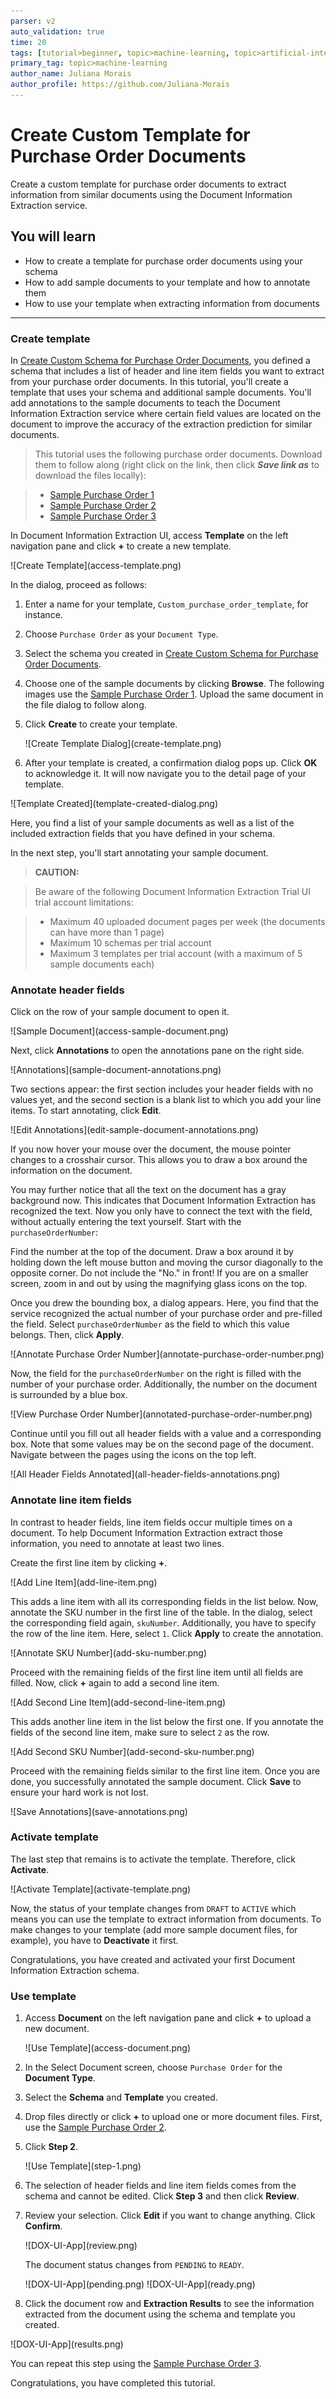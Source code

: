 ```yaml
---
parser: v2
auto_validation: true
time: 20
tags: [tutorial>beginner, topic>machine-learning, topic>artificial-intelligence, topic>cloud, software-product>sap-business-technology-platform, software-product>sap-ai-business-services, software-product>document-information-extraction, tutorial>free-tier]
primary_tag: topic>machine-learning
author_name: Juliana Morais
author_profile: https://github.com/Juliana-Morais
---
```


# Create Custom Template for Purchase Order Documents
<!-- description --> Create a custom template for purchase order documents to extract information from similar documents using the Document Information Extraction service.

## You will learn
  - How to create a template for purchase order documents using your schema
  - How to add sample documents to your template and how to annotate them
  - How to use your template when extracting information from documents

---

### Create template


In [Create Custom Schema for Purchase Order Documents](cp-aibus-dox-ui-schema), you defined a schema that includes a list of header and line item fields you want to extract from your purchase order documents. In this tutorial, you'll create a template that uses your schema and additional sample documents. You'll add annotations to the sample documents to teach the Document Information Extraction service where certain field values are located on the document to improve the accuracy of the extraction prediction for similar documents.

>This tutorial uses the following purchase order documents. Download them to follow along (right click on the link, then click ***Save link as*** to download the files locally):

> - [Sample Purchase Order 1](https://github.com/SAPDocuments/Tutorials-Contribution/raw/master/tutorials/cp-aibus-dox-ui-template/sample-purchase-order-1.pdf)
> - [Sample Purchase Order 2](https://github.com/SAPDocuments/Tutorials-Contribution/raw/master/tutorials/cp-aibus-dox-ui-template/sample-purchase-order-2.pdf)
> - [Sample Purchase Order 3](https://github.com/SAPDocuments/Tutorials-Contribution/raw/master/tutorials/cp-aibus-dox-ui-template/sample-purchase-order-3.pdf)


In Document Information Extraction UI, access **Template** on the left navigation pane and click **+** to create a new template.

<!-- border -->![Create Template](access-template.png)

In the dialog, proceed as follows:

1. Enter a name for your template, `Custom_purchase_order_template`, for instance.

2. Choose `Purchase Order` as your `Document Type`.

3. Select the schema you created in [Create Custom Schema for Purchase Order Documents](cp-aibus-dox-ui-schema).

4. Choose one of the sample documents by clicking **Browse**. The following images use the [Sample Purchase Order 1](https://github.com/SAPDocuments/Tutorials-Contribution/raw/master/tutorials/cp-aibus-dox-ui-template/sample-purchase-order-1.pdf). Upload the same document in the file dialog to follow along.

5. Click **Create** to create your template.

    <!-- border -->![Create Template Dialog](create-template.png)

6. After your template is created, a confirmation dialog pops up. Click **OK** to acknowledge it. It will now navigate you to the detail page of your template.

<!-- border -->![Template Created](template-created-dialog.png)

Here, you find a list of your sample documents as well as a list of the included extraction fields that you have defined in your schema.

In the next step, you'll start annotating your sample document.

>**CAUTION:**

>Be aware of the following Document Information Extraction Trial UI trial account limitations:​

>- Maximum 40 uploaded document pages per week​ (the documents can have more than 1 page)​
>- Maximum 10 schemas per trial account
>- Maximum 3 templates per trial account (with a maximum of 5 sample documents each)



### Annotate header fields


Click on the row of your sample document to open it.

<!-- border -->![Sample Document](access-sample-document.png)

Next, click **Annotations** to open the annotations pane on the right side.

<!-- border -->![Annotations](sample-document-annotations.png)

Two sections appear: the first section includes your header fields with no values yet, and the second section is a blank list to which you add your line items. To start annotating, click **Edit**.

<!-- border -->![Edit Annotations](edit-sample-document-annotations.png)

If you now hover your mouse over the document, the mouse pointer changes to a crosshair cursor. This allows you to draw a box around the information on the document.

You may further notice that all the text on the document has a gray background now. This indicates that Document Information Extraction has recognized the text. Now you only have to connect the text with the field, without actually entering the text yourself. Start with the `purchaseOrderNumber`:

Find the number at the top of the document. Draw a box around it by holding down the left mouse button and moving the cursor diagonally to the opposite corner. Do not include the "No." in front! If you are on a smaller screen, zoom in and out by using the magnifying glass icons on the top.

Once you drew the bounding box, a dialog appears. Here, you find that the service recognized the actual number of your purchase order and pre-filled the field. Select `purchaseOrderNumber` as the field to which this value belongs. Then, click **Apply**.

<!-- border -->![Annotate Purchase Order Number](annotate-purchase-order-number.png)

Now, the field for the `purchaseOrderNumber` on the right is filled with the number of your purchase order. Additionally, the number on the document is surrounded by a blue box.

<!-- border -->![View Purchase Order Number](annotated-purchase-order-number.png)

Continue until you fill out all header fields with a value and a corresponding box. Note that some values may be on the second page of the document. Navigate between the pages using the icons on the top left.

<!-- border -->![All Header Fields Annotated](all-header-fields-annotations.png)



### Annotate line item fields


In contrast to header fields, line item fields occur multiple times on a document. To help Document Information Extraction extract those information, you need to annotate at least two lines.

Create the first line item by clicking **+**.

<!-- border -->![Add Line Item](add-line-item.png)

This adds a line item with all its corresponding fields in the list below. Now, annotate the SKU number in the first line of the table. In the dialog, select the corresponding field again, `skuNumber`. Additionally, you have to specify the row of the line item. Here, select `1`. Click **Apply** to create the annotation.

<!-- border -->![Annotate SKU Number](add-sku-number.png)

Proceed with the remaining fields of the first line item until all fields are filled. Now, click **+** again to add a second line item.

<!-- border -->![Add Second Line Item](add-second-line-item.png)

This adds another line item in the list below the first one. If you annotate the fields of the second line item, make sure to select `2` as the row.

<!-- border -->![Add Second SKU Number](add-second-sku-number.png)

Proceed with the remaining fields similar to the first line item. Once you are done, you successfully annotated the sample document. Click **Save** to ensure your hard work is not lost.

<!-- border -->![Save Annotations](save-annotations.png)




### Activate template


The last step that remains is to activate the template. Therefore, click **Activate**.

<!-- border -->![Activate Template](activate-template.png)

Now, the status of your template changes from `DRAFT` to `ACTIVE` which means you can use the template to extract information from documents. To make changes to your template (add more sample document files, for example), you have to **Deactivate** it first.

Congratulations, you have created and activated your first Document Information Extraction schema.



### Use template


1.  Access **Document** on the left navigation pane and click **+** to upload a new document.

    <!-- border -->![Use Template](access-document.png)

2. In the Select Document screen, choose `Purchase Order` for the **Document Type**.

3. Select the **Schema** and **Template** you created.

4. Drop files directly or click **+** to upload one or more document files. First, use the [Sample Purchase Order 2](https://github.com/SAPDocuments/Tutorials-Contribution/raw/master/tutorials/cp-aibus-dox-ui-template/sample-purchase-order-2.pdf).

5. Click **Step 2**.

    <!-- border -->![Use Template](step-1.png)

6. The selection of header fields and line item fields comes from the schema and cannot be edited. Click **Step 3** and then click **Review**.

7. Review your selection. Click **Edit** if you want to change anything. Click **Confirm**.

    <!-- border -->![DOX-UI-App](review.png)

    The document status changes from `PENDING` to `READY`.

    <!-- border -->![DOX-UI-App](pending.png)


    <!-- border -->![DOX-UI-App](ready.png)

8. Click the document row and **Extraction Results** to see the information extracted from the document using the schema and template you created.

<!-- border -->![DOX-UI-App](results.png)

You can repeat this step using the [Sample Purchase Order 3](https://github.com/SAPDocuments/Tutorials-Contribution/raw/master/tutorials/cp-aibus-dox-ui-template/sample-purchase-order-3.pdf).

Congratulations, you have completed this tutorial.

